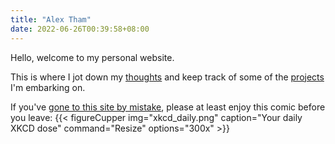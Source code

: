 ```yaml
---
title: "Alex Tham"
date: 2022-06-26T00:39:58+08:00
---
```


Hello, welcome to my personal website.

This is where I jot down my [thoughts](/post) and keep track of some of the [projects](/post/projects) I'm embarking on. 

If you've [gone to this site by mistake](https://www.youtube.com/watch?v=idxVez86Zgc), please at least enjoy this comic before you leave:
{{< figureCupper img="xkcd_daily.png"
caption="Your daily XKCD dose"
command="Resize" options="300x" >}}